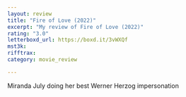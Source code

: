 ```yaml
---
layout: review
title: "Fire of Love (2022)"
excerpt: "My review of Fire of Love (2022)"
rating: "3.0"
letterboxd_url: https://boxd.it/3vWXQf
mst3k: 
rifftrax: 
category: movie_review

---
```


Miranda July doing her best Werner Herzog impersonation